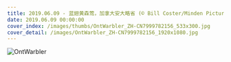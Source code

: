 ```yaml
---
title: 2019.06.09 - 蓝翅黄森莺，加拿大安大略省 (© Bill Coster/Minden Pictures)
date: 2019.06.09 00:00:00
cover_index: /images/thumbs/OntWarbler_ZH-CN7999782156_533x300.jpg
cover_detail: /images/OntWarbler_ZH-CN7999782156_1920x1080.jpg
---
```


![OntWarbler](/images/OntWarbler_ZH-CN7999782156_1920x1080.jpg)
